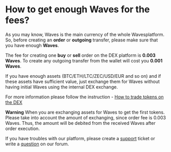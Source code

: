 # How to get enough Waves for the fees?

As you may know, Waves is the main currency of the whole Wavesplatform. So, before creating an **order** or **outgoing** transfer, please make sure that you have enough **Waves**.

The fee for creating one **buy** or **sell** order on the DEX platform is **0.003 Waves**. To create any outgoing transfer from the wallet will cost you **0.001 Waves**.

If you have enough assets (BTC/ETH/LTC/ZEC/USD/EUR and so on) and if these assets have sufficient value, just exchange them for Waves without having initial Waves using the internal DEX exchange.

For more information please follow the instruction - [How to trade tokens on the DEX](/waves-client/waves-dex/start-trading-using-the-waves-dex.md)

**Warning** When you are exchanging assets for Waves to get the first tokens. Please take into account the amount of exchanging, since order fee is 0.003 Waves. Thus, the amount will be debited from the received Waves after order execution.

If you have troubles with our platform, please create a [support](https://support.wavesplatform.com/) ticket or write a [question](https://forum.wavesplatform.com/) on our forum.
